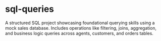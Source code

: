 # sql-queries
A structured SQL project showcasing foundational querying skills using a mock sales database. Includes operations like filtering, joins, aggregation, and business logic queries across agents, customers, and orders tables.
